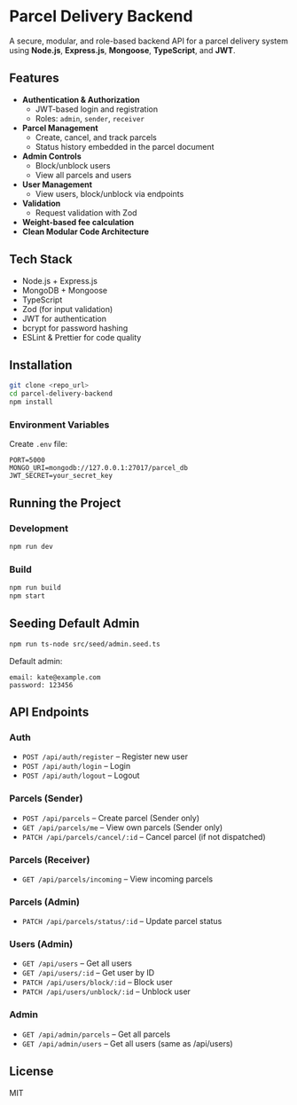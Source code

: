 # Parcel Delivery Backend

A secure, modular, and role-based backend API for a parcel delivery system using **Node.js**, **Express.js**, **Mongoose**, **TypeScript**, and **JWT**.

## Features
- **Authentication & Authorization**
  - JWT-based login and registration
  - Roles: `admin`, `sender`, `receiver`
- **Parcel Management**
  - Create, cancel, and track parcels
  - Status history embedded in the parcel document
- **Admin Controls**
  - Block/unblock users
  - View all parcels and users
- **User Management**
  - View users, block/unblock via endpoints
- **Validation**
  - Request validation with Zod
- **Weight-based fee calculation**
- **Clean Modular Code Architecture**

## Tech Stack
- Node.js + Express.js
- MongoDB + Mongoose
- TypeScript
- Zod (for input validation)
- JWT for authentication
- bcrypt for password hashing
- ESLint & Prettier for code quality

## Installation
```bash
git clone <repo_url>
cd parcel-delivery-backend
npm install
```

### Environment Variables
Create `.env` file:
```
PORT=5000
MONGO_URI=mongodb://127.0.0.1:27017/parcel_db
JWT_SECRET=your_secret_key
```

## Running the Project
### Development
```bash
npm run dev
```
### Build
```bash
npm run build
npm start
```

## Seeding Default Admin
```bash
npm run ts-node src/seed/admin.seed.ts
```
Default admin:
```
email: kate@example.com
password: 123456
```

## API Endpoints
### Auth
- `POST /api/auth/register` – Register new user
- `POST /api/auth/login` – Login
- `POST /api/auth/logout` – Logout

### Parcels (Sender)
- `POST /api/parcels` – Create parcel (Sender only)
- `GET /api/parcels/me` – View own parcels (Sender only)
- `PATCH /api/parcels/cancel/:id` – Cancel parcel (if not dispatched)

### Parcels (Receiver)
- `GET /api/parcels/incoming` – View incoming parcels

### Parcels (Admin)
- `PATCH /api/parcels/status/:id` – Update parcel status

### Users (Admin)
- `GET /api/users` – Get all users
- `GET /api/users/:id` – Get user by ID
- `PATCH /api/users/block/:id` – Block user
- `PATCH /api/users/unblock/:id` – Unblock user

### Admin
- `GET /api/admin/parcels` – Get all parcels
- `GET /api/admin/users` – Get all users (same as /api/users)


## License
MIT
